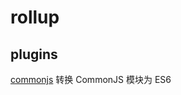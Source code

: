 # rollup

## plugins

[commonjs](https://www.npmjs.com/package/@rollup/plugin-commonjs) 转换 CommonJS 模块为 ES6
